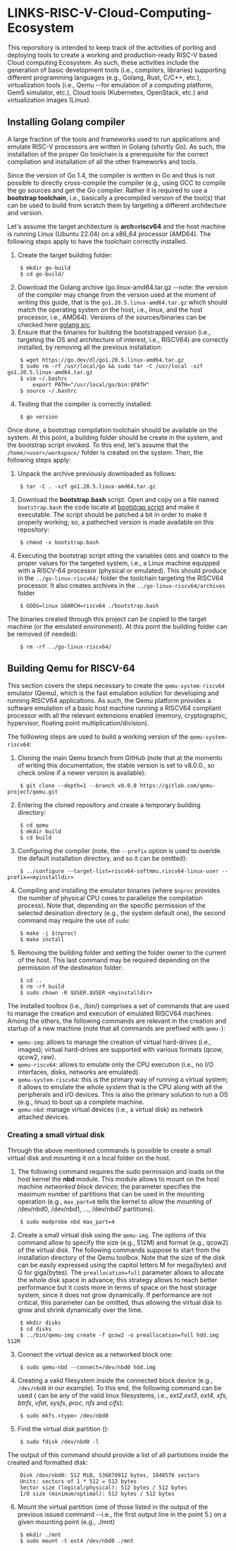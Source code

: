 # LINKS-RISC-V-Cloud-Computing-Ecosystem

This reporsitory is intended to keep track of the activities of porting and deploying tools to create a working and production-ready RISC-V based Cloud computing Ecosystem.
As such, these activities include the generation of basic development tools (i.e., compilers, libraries) supporting different programming languages (e.g., Golang, Rust, C/C++, etc.), virtualization tools (i.e., Qemu --for emulation of a 
computing platform, Gem5 simulator, etc.), Cloud tools (Kubernetes, OpenStack, etc.) and virtualization images (Linux).  

## Installing Golang compiler

A large fraction of the tools and frameworks used to run applications and emulate RISC-V processors are written in Golang (shortly Go). As such, the installation of the proper Go toolchain is a prerequisite for the correct compilation and installation of all the other frameworks and tools. 

Since the version of Go 1.4, the compiler is written in Go and thus is not possible to directly cross-compile the compiler (e.g., using GCC to compile the go sources and get the Go compiler. Rather it is required to use a **bootstrap toolchain**, i.e., basically a precompiled version of the tool(s) that can be used to build from scratch them by targeting a different architecture and version.

Let's assume the target architecture is **arch=riscv64** and the host machine is running Linux (Ubuntu 22.04) on a x86\_64 processor (AMD64). The following steps apply to have the toolchain correctly installed.
1. Create the target building folder:
```
	$ mkdir go-build
	$ cd go-build/
```
2. Download the Golang archive (go<version>.linux-amd64.tar.gz --note: the version of the compiler may change from the version used at the moment of writing this guide, that is the `go1.20.5.linux-amd64.tar.gz` which should match the operating system on the host, i.e., linux, and the host processor, i.e., AMD64). Versions of the sources/binaries can be checked here [golang src](https://go.dev/dl/).
3. Ensure that the binaries for building the bootstrapped version (i.e., targeting the OS and architecture of interest, i.e., RISCV64) are correctly installed, by removing all the previous installation:
```
	$ wget https://go.dev/dl/go1.20.5.linux-amd64.tar.gz 
	$ sudo rm -rf /usr/local/go && sudo tar -C /usr/local -xzf go1.20.5.linux-amd64.tar.gz
	$ vim ~/.bashrc
	    export PATH="/usr/local/go/bin:$PATH"	
	$ source ~/.bashrc
``` 
4. Testing that the compiler is correctly installed:
```	
	$ go version
```
Once done, a bootstrap compilation toolchain should be available on the system. At this point, a building folder should be create in the system, and the bootstrap script invoked. To this end, let's assume that the `/home/<user>/workspace/` folder is created on the system. Then, the following steps apply:
	
1. Unpack the archive previously downloaded as follows: 
```
	$ tar -C . -xzf go1.20.5.linux-amd64.tar.gz 
```
3. Download the **bootstrap.bash** script. Open and copy on a file named `bootstrap.bash` the code locate at [bootstrap script](https://go.dev/src/bootstrap.bash?m=text) and make it executable. The script should be patched a bit in order to make it properly working; so, a patheched version is made available on this repository:
```
	$ chmod -x bootstrap.bash
```
4. Executing the bootstrap script stting the variables `GOOS` and `GOARCH` to the proper values for the targeted system, i.e., a Linux machine equipped with a RISCV-64 processor (physical or emulated). This should produce in the `../go-linux-riscv64/` folder the toolchain targeting the RISCV64 processor. It also creates archives in the `../go-linux-riscv64/archives` folder 
```
	$ GOOS=linux GOARCH=riscv64 ./bootstrap.bash
```
The binaries created through this project can be copied to the target machine (or the emulated environment). At this point the building folder can be removed (if needed):
```
	$ rm -rf ../go-linux-riscv64/
```

## Building Qemu for RISCV-64

This section covers the steps necessary to create the `qemu-system-riscv64` emulator (Qemu), which is the fast emulation solution for developing and running RISCV64 applications. As such, the Qemu platform provides a software emulation of a basic host machine running a RISCV64 compliant processor with all the relevant extensions enabled (memory, cryptographic, hypervisor, floating point multiplication/division).

The folllowing steps are used to build a working version of the `qemu-system-riscv64`:
1. Cloning the main Qemu branch from GitHub (note that at the momento of writing this documentation, the stable version is set to v8.0.0., so check online if a newer version is available):
```
	$ git clone --depth=1 --branch v8.0.0 https://gitlab.com/qemu-project/qemu.git
```
2. Entering the cloned repository and create a temporary building directory:
```
	$ cd qemu
	$ mkdir build
	$ cd build 
```
3. Configuring the compiler (note, the `--prefix` option is used to overide the default installation directory, and so it can be omitted):
```
	$ ../configure --target-list=riscv64-softmmu,riscv64-linux-user --prefix=<myinstalldir>
```
4.  Compiling and installing the emulator binaries (where `$nproc` provides the number of physical CPU cores to parallelize the compilation process). Note that, depending on the specific permission of the selected desination directory (e.g., the system default one), the second command may require the use of `sudo`:
```
	$ make -j $(nproc)
	$ make install 
```
5. Removing the building folder and setting the folder owner to the current <user> of the host. This last command may be required depending on the permission of the destination folder:
```
	$ cd ..
	$ rm -rf build
	$ sudo chown -R $USER.$USER <myinstalldir>
```

The installed toolbox (i.e., <myinstalldir>/bin/) comprises a set of commands that are used to manage the creation and execution of emulated RISCV64 machines. Among the others, the following commands are relevant in the creation and startup of a new machine (note that all commands are prefixed with `qemu-`):
- `qemu-img`: allows to manage the creation of virtual hard-drives (i.e., images); virtual hard-drives are supported with various formats (qcow, qcow2, raw).
- `qemu-riscv64`: allows to emulate only the CPU execution (i.e., no I/O interfaces, disks, networks are emulated).
- `qemu-system-riscv64`: this is the primary way of running a virtual system; it allows to emulate the whole *system* that is the CPU along with all the peripherals and I/O devices. This is also the primary solution to run a OS (e.g., linux) to boot up a complete machine.
- `qemu-nbd`: manage virtual devices (i.e., a virtual disk) as network attached devices.

### Creating a small virtual disk
Through the above mentioned commands is possible to create a small virtual disk and mounting it on a local folder on the host.
1. The following command requires the sudo permission and loads on the host kernel the **nbd** module. This module allows to mount on the host machine *networked block devices*; the parameter specifies the maximum number of partitions that can be used in the mounting operation (e.g., `max_part=8` tells the kernel to allow the mounting of /dev/nbd0, /dev/nbd1, ..., /dev/nbd7 partitions).
```
	$ sudo modprobe nbd max_part=4
``` 
2. Create a small virtual disk using the `qemu-img`. The options of this command allow to specify the size (e.g., 512M) and format (e.g., qcow2) of the virtual disk. The following commands suppose to start from the installation directory of the Qemu toolbox. Note that the size of the disk can be easily expressed using the capitol letters M for mega(bytes) and G for giga(bytes). The `preallocation=full` parameter allows to allocate the whole disk space in advance; this strategy allows to reach better performance but it costs more in terms of space on the host storage system, since it does not grow dynamically. If performance are not critical, this parameter can be omitted, thus allowing the virtual disk to grow and shrink dynamically over the time. 
```
	$ mkdir disks
	$ cd disks
	$ ../bin/qemu-img create -f qcow2 -o preallocation=full hdd.img 512M
``` 
3. Connect the virtual device as a networked block one:
```
	$ sudo qemu-nbd --connect=/dev/nbd0 hdd.img
```
4. Creating a valid filesystem inside the connected block device (e.g., `/dev/nbd0` in our example). To this end, the following command can be used (<type> can be any of the valid linux filesystems, i.e., *ext2*,*ext3*, *ext4*, *xfs*, *btrfs*, *vfat*, *sysfs*, *proc*, *nfs* and *cifs*):
```
	$ sudo mkfs.<type> /dev/nbd0
```	
5. Find the virtual disk partition ():
```
	$ sudo fdisk /dev/nbd0 -l
```
   The output of this command should provide a list of all partiotions inside the created and formatted disk:
```
	Disk /dev/nbd0: 512 MiB, 536870912 bytes, 1048576 sectors
	Units: sectors of 1 * 512 = 512 bytes
	Sector size (logical/physical): 512 bytes / 512 bytes
	I/O size (minimum/optimal): 512 bytes / 512 bytes
```  
6. Mount the virtual partition (one of those listed in the output of the previous issued command --i.e., the first output line in the point 5.) on a given mounting point (e.g., ./mnt)
```
	$ mkdir ./mnt
	$ sudo mount -t ext4 /dev/nbd0 ./mnt 
```
